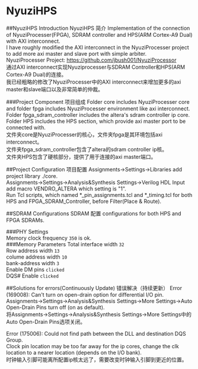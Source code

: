 NyuziHPS
========
##NyuziHPS Introduction NyuziHPS 简介
Implementation of the connection of NyuziProcesser(FPGA), SDRAM controller and HPS(ARM Cortex-A9 Dual) with AXI interconnect.  
I have roughly modified the AXI interconnect in the NyuziProcesser project to add more axi master and slave port with simple arbiter.  
NyuziProcesser Project: https://github.com/jbush001/NyuziProcessor  
通过AXI interconnect实现Nyuziprocesser与SDRAM Controller和HPS(ARM Cortex-A9 Dual)的连接。  
我已经粗略的修改了NyuziProcesser中的AXI interconnect来增加更多的axi master和slave端口以及非常简单的仲裁。  

###Project Component 项目组成
Folder core includes NyuziProcesser core and folder fpga includes NyuziProcesser environment like axi interconnect.  
Folder fpga_sdram_controller includes the altera's sdram controller ip core.  
Folder HPS includes the HPS section, which provide axi master port to be connected with.  
文件夹core是NyuziProcesser的核心，文件夹fpga是其环境包括axi interconnect。  
文件夹fpga_sdram_controller包含了altera的sdram controller ip核。  
文件夹HPS包含了硬核部分，提供了用于连接的axi master端口。  

##Project Configuration 项目配置
Assignments->Settings->Libraries add project library ./core.  
Assignments->Settings->Analysis&Synthesis Settings->Verilog HDL Input add macro VENDRO_ALTERA which setting is "1".  
Run Tcl scripts, which named *_pin_assignments.tcl and *_timing.tcl for both HPS and FPGA_SDRAM_Controller, before Filter(Place & Route).  

##SDRAM Configurations SDRAM 配置
configurations for both HPS and FPGA SDRAMs.  

###PHY Settings  
Memory clock frequency 	`350` is ok.  
###Memory Parameters
Total interface width 	`32`  
Row address width 		`13`  
colume address width 	`10`  
bank-address width 		`3`  
Enable DM pins 			`clicked`  
DQS# Enable 			`clicked`  

##Solutions for errors(Continuously Update) 错误解决（持续更新）
Error (169008): Can't turn on open-drain option for differential I/O pin.  
Assignments->Settings->Analysis&Synthesis Settings->More Settings->Auto Open-Drain Pins turn off (on as default).  
将Assignments->Settings->Analysis&Synthesis Settings->More Settings中的Auto Open-Drain Pins选项关闭。  

Error (175006): Could not find path between the DLL and destination DQS Group.  
Clock pin location may be too far away for the ip cores, change the clk location to a nearer location (depends on the I/O bank).  
时钟输入引脚可能离所配置ip核太远了，需要改变时钟输入引脚到更近的位置。  

